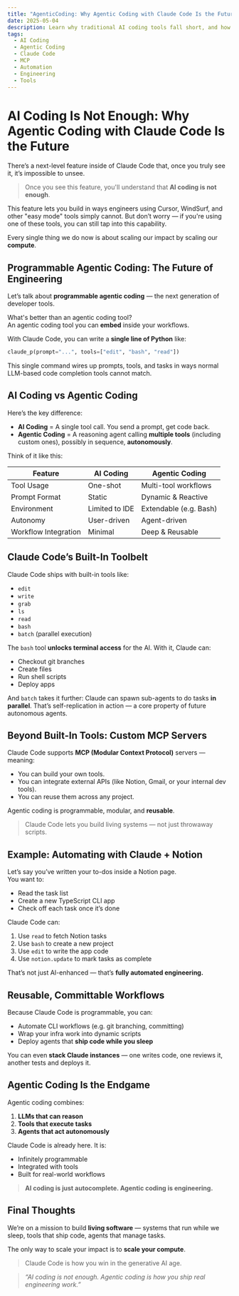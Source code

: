 ```yaml
---
title: "AgenticCoding: Why Agentic Coding with Claude Code Is the Future"
date: 2025-05-04
description: Learn why traditional AI coding tools fall short, and how Claude Code enables programmable, agentic workflows that scale your impact.
tags:
  - AI Coding
  - Agentic Coding
  - Claude Code
  - MCP
  - Automation
  - Engineering
  - Tools
---
```


# AI Coding Is Not Enough: Why Agentic Coding with Claude Code Is the Future

There’s a next-level feature inside of Claude Code that, once you truly see it, it’s impossible to unsee.

> Once you see this feature, you'll understand that **AI coding is not enough**.

This feature lets you build in ways engineers using Cursor, WindSurf, and other "easy mode" tools simply cannot. But don’t worry — if you're using one of these tools, you can still tap into this capability.

Every single thing we do now is about scaling our impact by scaling our **compute**.

## Programmable Agentic Coding: The Future of Engineering

Let’s talk about **programmable agentic coding** — the next generation of developer tools.

What's better than an agentic coding tool?  
An agentic coding tool you can **embed** inside your workflows.

With Claude Code, you can write a **single line of Python** like:

```python
claude_p(prompt="...", tools=["edit", "bash", "read"])
```

This single command wires up prompts, tools, and tasks in ways normal LLM-based code completion tools cannot match.

## AI Coding vs Agentic Coding

Here’s the key difference:

- **AI Coding** = A single tool call. You send a prompt, get code back.
- **Agentic Coding** = A reasoning agent calling **multiple tools** (including custom ones), possibly in sequence, **autonomously**.

Think of it like this:

| Feature              | AI Coding      | Agentic Coding         |
| -------------------- | -------------- | ---------------------- |
| Tool Usage           | One-shot       | Multi-tool workflows   |
| Prompt Format        | Static         | Dynamic & Reactive     |
| Environment          | Limited to IDE | Extendable (e.g. Bash) |
| Autonomy             | User-driven    | Agent-driven           |
| Workflow Integration | Minimal        | Deep & Reusable        |

## Claude Code’s Built-In Toolbelt

Claude Code ships with built-in tools like:

- `edit`
- `write`
- `grab`
- `ls`
- `read`
- `bash`
- `batch` (parallel execution)

The `bash` tool **unlocks terminal access** for the AI. With it, Claude can:

- Checkout git branches
- Create files
- Run shell scripts
- Deploy apps

And `batch` takes it further: Claude can spawn sub-agents to do tasks **in parallel**. That’s self-replication in action — a core property of future autonomous agents.

## Beyond Built-In Tools: Custom MCP Servers

Claude Code supports **MCP (Modular Context Protocol)** servers — meaning:

- You can build your own tools.
- You can integrate external APIs (like Notion, Gmail, or your internal dev tools).
- You can reuse them across any project.

Agentic coding is programmable, modular, and **reusable**.

> Claude Code lets you build living systems — not just throwaway scripts.

## Example: Automating with Claude + Notion

Let’s say you’ve written your to-dos inside a Notion page.  
You want to:

- Read the task list
- Create a new TypeScript CLI app
- Check off each task once it’s done

Claude Code can:

1. Use `read` to fetch Notion tasks
2. Use `bash` to create a new project
3. Use `edit` to write the app code
4. Use `notion.update` to mark tasks as complete

That’s not just AI-enhanced — that’s **fully automated engineering.**

## Reusable, Committable Workflows

Because Claude Code is programmable, you can:

- Automate CLI workflows (e.g. git branching, committing)
- Wrap your infra work into dynamic scripts
- Deploy agents that **ship code while you sleep**

You can even **stack Claude instances** — one writes code, one reviews it, another tests and deploys it.

## Agentic Coding Is the Endgame

Agentic coding combines:

1. **LLMs that can reason**
2. **Tools that execute tasks**
3. **Agents that act autonomously**

Claude Code is already here. It is:

- Infinitely programmable
- Integrated with tools
- Built for real-world workflows

> **AI coding is just autocomplete. Agentic coding is engineering.**

## Final Thoughts

We’re on a mission to build **living software** — systems that run while we sleep, tools that ship code, agents that manage tasks.

The only way to scale your impact is to **scale your compute**.

> Claude Code is how you win in the generative AI age.

> _“AI coding is not enough. Agentic coding is how you ship real engineering work.”_
